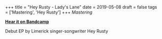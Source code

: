 +++
title = "Hey Rusty - Lady's Lane"
date = 2019-05-08
draft = false
tags = ['Mastering', 'Hey Rusty']
+++
_Mastering_

[**Hear it on Bandcamp**](https://heyrusty.bandcamp.com/album/ladys-lane-ep)


Debut EP by Limerick singer-songwriter Hey Rusty